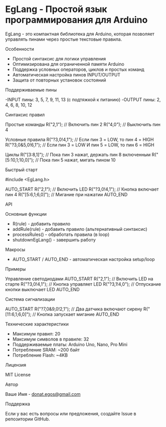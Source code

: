 # EgLang - Простой язык программирования для Arduino

EgLang - это компактная библиотека для Arduino, которая позволяет управлять пинами через простые текстовые правила.

Особенности

- Простой синтаксис для логики управления
- Оптимизирована для ограниченной памяти Arduino
- Поддержка условных операторов, циклов и простых команд
- Автоматическая настройка пинов INPUT/OUTPUT
- Защита от повторных установок состояний

Поддерживаемые пины

-INPUT пины: 3, 5, 7, 9, 11, 13 (с подтяжкой к питанию)
-OUTPUT пины: 2, 4, 6, 8, 10, 12

Синтаксис правил

Простые команды
R("2,1");  // Включить пин 2
R("4,0");  // Выключить пин 4

Условные правила
R("?3,0!4,1");      // Если пин 3 = LOW, то пин 4 = HIGH
R("?3,0&5,0!6,1");  // Если пин 3 = LOW И пин 5 = LOW, то пин 6 = HIGH

Циклы
R("[3:8,1]");       // Пока пин 3 нажат, держать пин 8 включенным
R("[5:10,1;10,0]"); // Пока пин 5 нажат, мигать пином 10

Быстрый старт

#include <EgLang.h>

AUTO_START
  R("2,1");         // Включить LED
  R("?3,0!4,1");    // Кнопка включает пин 4
  R("[5:6,1;6,0]"); // Мигание при нажатии
AUTO_END

API

Основные функции
- R(rule) - добавить правило
- addRule(rule) - добавить правило (альтернативный синтаксис)
- processRules() - обработать правила (в loop)
- shutdownEgLang() - завершить работу

Макросы
- AUTO_START / AUTO_END - автоматическая настройка setup/loop

Примеры

Управление светодиодами
AUTO_START
  R("2,1");         // Включить LED на старте
  R("?3,0!4,1");    // Кнопка управляет LED
  R("?3,1!4,0");    // Отпускание кнопки выключает LED
AUTO_END

Система сигнализации

AUTO_START
  R("?7,0&9,0!2,1");      // Два датчика включают сирену
  R("[11:6,1;6,0]");      // Кнопка запускает мигание
AUTO_END


Технические характеристики

- Максимум правил: 20
- Максимум символов в правиле: 32
- Поддерживаемые платы: Arduino Uno, Nano, Pro Mini
- Потребление SRAM: ~200 байт
- Потребление Flash: ~4KB

Лицензия

MIT License

Автор

Ваше Имя - donat.egos@gmail.com

Поддержка

Если у вас есть вопросы или предложения, создайте Issue в репозитории GitHub.
